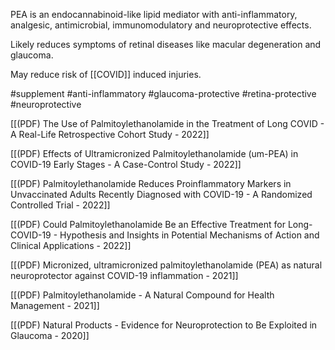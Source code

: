 
PEA is an endocannabinoid-like lipid mediator with anti-inflammatory, analgesic, antimicrobial, immunomodulatory and neuroprotective effects.

Likely reduces symptoms of retinal diseases like macular degeneration and glaucoma.

May reduce risk of [[COVID]] induced injuries.

#supplement #anti-inflammatory #glaucoma-protective #retina-protective #neuroprotective 

[[(PDF) The Use of Palmitoylethanolamide in the Treatment of Long COVID - A Real-Life Retrospective Cohort Study - 2022]]

[[(PDF) Effects of Ultramicronized Palmitoylethanolamide (um-PEA) in COVID-19 Early Stages - A Case-Control Study - 2022]]

[[(PDF) Palmitoylethanolamide Reduces Proinflammatory Markers in Unvaccinated Adults Recently Diagnosed with COVID-19 - A Randomized Controlled Trial - 2022]]

[[(PDF) Could Palmitoylethanolamide Be an Effective Treatment for Long-COVID-19 - Hypothesis and Insights in Potential Mechanisms of Action and Clinical Applications - 2022]]

[[(PDF) Micronized, ultramicronized palmitoylethanolamide (PEA) as natural neuroprotector against COVID-19 inflammation - 2021]]

[[(PDF) Palmitoylethanolamide - A Natural Compound for Health Management - 2021]]

[[(PDF) Natural Products - Evidence for Neuroprotection to Be Exploited in Glaucoma - 2020]]